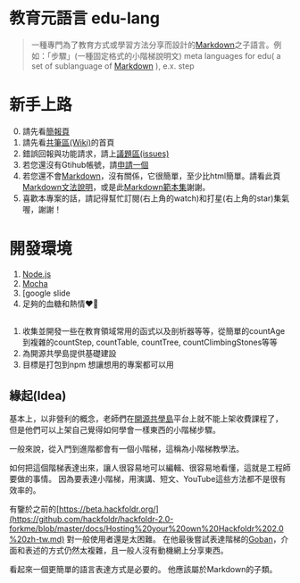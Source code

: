 #  教育元語言 edu-lang
> 一種專門為了教育方式或學習方法分享而設計的[Markdown](https://markdown.tw/)之子語言。例如：「步驟」(一種固定格式的小階梯說明文)
> meta languages for edu( a set of sublanguage of [Markdown](https://en.wikipedia.org/wiki/Markdown) ), e.x.  step
 
# 新手上路
0. 請先看[簡報頁](https://docs.google.com/presentation/d/1xtSwUsW4AI6fDaaFOLIFo-9NSxIbJ8Lws_w12D05ZpY/edit?usp=sharing)
1. 請先看[共筆區(Wiki)](https://github.com/bestian/edu-lang/wiki)的首頁
2. 錯誤回報與功能請求，請上[議題區(issues)](https://github.com/bestian/edu-lang/issues)
3. 若您還沒有Gtihub帳號，請[申請一個](https://git-scm.com/book/zh-tw/v2/GitHub-%E5%BB%BA%E7%AB%8B%E5%B8%B3%E6%88%B6%E5%8F%8A%E8%A8%AD%E5%AE%9A)
4. 若您還不會[Markdown](https://markdown.tw/)，沒有關係，它很簡單，至少比html簡單。請看此頁[Markdown文法說明](https://markdown.tw/)，或是此[Markdown範本集](https://hackmd.io/@eMP9zQQ0Qt6I8Uqp2Vqy6w/SyiOheL5N/%2FBVqowKshRH246Q7UDyodFA?type=book)謝謝。
6. 喜歡本專案的話，請記得幫忙訂閱(右上角的watch)和打星(右上角的star)集氣喔，謝謝！


# 開發環境

1. [Node.js](https://nodejs.org/zh-tw/download?ref=peppedotnet.it)
2. [Mocha](https://mochajs.org/)
3. [google slide
4. 足夠的血糖和熱情❤️‍🔥

##

1. 收集並開發一些在教育領域常用的函式以及剖析器等等，從簡單的countAge到複雜的countStep, countTable, countTree, countClimbingStones等等
2. 為開源共學島提供基礎建設
3. 目標是打包到npm 想讓想用的專案都可以用


## 緣起(Idea)

基本上，以非營利的概念，老師們在[開源共學島](https://www.github.com/bestian/colearna-open)平台上就不能上架收費課程了，
但是他們可以上架自己覺得如何學會一樣東西的小階梯步驟。

一般來說，從入門到進階都會有一個小階梯，這稱為小階梯教學法。

如何把這個階梯表達出來，讓人很容易地可以編輯、很容易地看懂，這就是工程師要做的事情。
因為要表達小階梯，用演講、短文、YouTube這些方法都不是很有效率的。

有鑒於之前的[https://beta.hackfoldr.org/](https://github.com/hackfoldr/hackfoldr-2.0-forkme/blob/master/docs/Hosting%20your%20own%20Hackfoldr%202.0%20zh-tw.md) 對一般使用者還是太困難。
在他最後嘗試表達階梯的[Goban](http://goban.bestian.tw)，介面和表述的方式仍然太複雜，且一般人沒有動機網上分享東西。

看起來一個更簡單的語言表達方式是必要的。
他應該屬於Markdown的子類。
